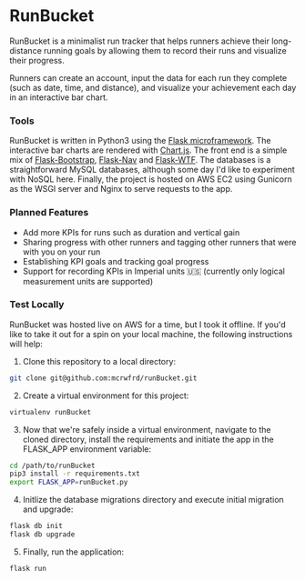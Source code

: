 # RunBucket

RunBucket is a minimalist run tracker that helps runners achieve their long-distance running goals by allowing them to record their runs and visualize their progress.

Runners can create an account, input the data for each run they complete (such as date, time, and distance), and visualize your achievement each day in an interactive bar chart.

### Tools
RunBucket is written in Python3 using the [Flask microframework](http://flask.pocoo.org/). The interactive bar charts are rendered with [Chart.js](https://www.chartjs.org/). The front end is a simple mix of [Flask-Bootstrap](https://pythonhosted.org/Flask-Bootstrap/), [Flask-Nav](https://pythonhosted.org/flask-nav/getting-started.html) and [Flask-WTF](https://flask-wtf.readthedocs.io/en/stable/). The databases is a straightforward MySQL databases, although some day I'd like to experiment with NoSQL here. Finally, the project is hosted on AWS EC2 using Gunicorn as the WSGI server and Nginx to serve requests to the app.

### Planned Features
- Add more KPIs for runs such as duration and vertical gain
- Sharing progress with other runners and tagging other runners that were with you on your run
- Establishing KPI goals and tracking goal progress
- Support for recording KPIs in Imperial units :us: (currently only logical measurement units are supported)

### Test Locally

RunBucket was hosted live on AWS for a time, but I took it offline. If you'd like to take it out for a spin on your local machine, the following instructions will help:
1. Clone this repository to a local directory:
```bash
git clone git@github.com:mcrwfrd/runBucket.git
```
2. Create a virtual environment for this project:
```bash
virtualenv runBucket
```
3. Now that we're safely inside a virtual environment, navigate to the cloned directory, install the requirements and initiate the app in the FLASK_APP environment variable:
```bash
cd /path/to/runBucket
pip3 install -r requirements.txt
export FLASK_APP=runBucket.py
```
4. Initlize the database migrations directory and execute initial migration and upgrade:
```bash
flask db init
flask db upgrade
```
5. Finally, run the application:
```bash
flask run
```
